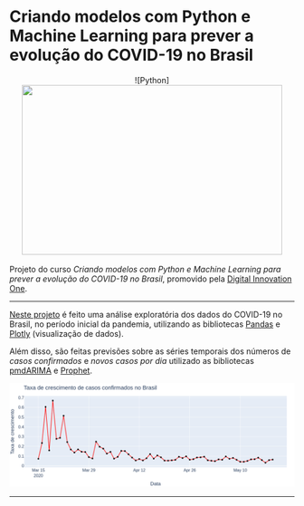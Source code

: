 # Criando modelos com Python e Machine Learning para prever a evolução do COVID-19 no Brasil

<p align="center">
  ![Python]<img width="460" height="300" src="https://img.icons8.com/dusk/2x/python.png">
</p>

Projeto do curso _Criando modelos com Python e Machine Learning para prever a evolução do COVID-19 no Brasil_, promovido pela [Digital Innovation One](https://web.digitalinnovation.one/home).

---

[Neste projeto](https://github.com/casima/Analise_Covid19_ARIMA_Prophet_DIO/blob/main/Analise_Covid19_Brasil_DIO.ipynb) é feito uma análise exploratória dos dados do COVID-19 no Brasil, no período inicial da pandemia, utilizando as bibliotecas [Pandas](https://pandas.pydata.org/) e [Plotly](https://plotly.com/) (visualização de dados).

Além disso, são feitas previsões sobre as séries temporais dos números de _casos confirmados_ e _novos casos por dia_ utilizado as bibliotecas [pmdARIMA](https://pypi.org/project/pmdarima/) e [Prophet](https://facebook.github.io/prophet/docs/quick_start.html).

![taxa_crescimento](https://github.com/casima/Analise_Covid19_ARIMA_Prophet_DIO/blob/main/taxa_crescimento_diario.png)

---
